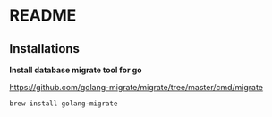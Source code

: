 # README

## Installations

**Install database migrate tool for go**

<https://github.com/golang-migrate/migrate/tree/master/cmd/migrate>

```bash
brew install golang-migrate
```




